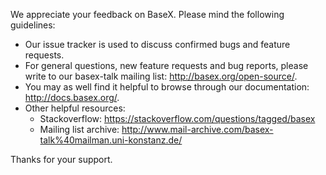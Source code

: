 We appreciate your feedback on BaseX. Please mind the following guidelines:

* Our issue tracker is used to discuss confirmed bugs and feature requests.
* For general questions, new feature requests and bug reports, please write to our
   basex-talk mailing list: http://basex.org/open-source/.
* You may as well find it helpful to browse through our documentation:
   http://docs.basex.org/.
* Other helpful resources:
   * Stackoverflow: https://stackoverflow.com/questions/tagged/basex
   * Mailing list archive: http://www.mail-archive.com/basex-talk%40mailman.uni-konstanz.de/

Thanks for your support.
